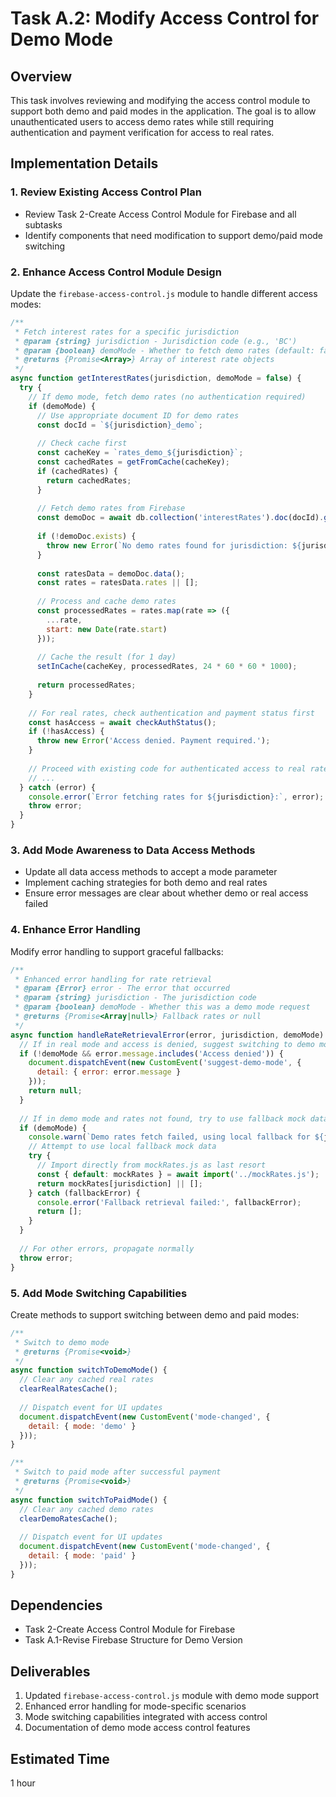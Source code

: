 # Task A.2: Modify Access Control for Demo Mode

## Overview
This task involves reviewing and modifying the access control module to support both demo and paid modes in the application. The goal is to allow unauthenticated users to access demo rates while still requiring authentication and payment verification for access to real rates.

## Implementation Details

### 1. Review Existing Access Control Plan
- Review Task 2-Create Access Control Module for Firebase and all subtasks
- Identify components that need modification to support demo/paid mode switching

### 2. Enhance Access Control Module Design
Update the `firebase-access-control.js` module to handle different access modes:

```javascript
/**
 * Fetch interest rates for a specific jurisdiction
 * @param {string} jurisdiction - Jurisdiction code (e.g., 'BC')
 * @param {boolean} demoMode - Whether to fetch demo rates (default: false)
 * @returns {Promise<Array>} Array of interest rate objects
 */
async function getInterestRates(jurisdiction, demoMode = false) {
  try {
    // If demo mode, fetch demo rates (no authentication required)
    if (demoMode) {
      // Use appropriate document ID for demo rates
      const docId = `${jurisdiction}_demo`;
      
      // Check cache first
      const cacheKey = `rates_demo_${jurisdiction}`;
      const cachedRates = getFromCache(cacheKey);
      if (cachedRates) {
        return cachedRates;
      }
      
      // Fetch demo rates from Firebase
      const demoDoc = await db.collection('interestRates').doc(docId).get();
      
      if (!demoDoc.exists) {
        throw new Error(`No demo rates found for jurisdiction: ${jurisdiction}`);
      }
      
      const ratesData = demoDoc.data();
      const rates = ratesData.rates || [];
      
      // Process and cache demo rates
      const processedRates = rates.map(rate => ({
        ...rate,
        start: new Date(rate.start)
      }));
      
      // Cache the result (for 1 day)
      setInCache(cacheKey, processedRates, 24 * 60 * 60 * 1000);
      
      return processedRates;
    }
    
    // For real rates, check authentication and payment status first
    const hasAccess = await checkAuthStatus();
    if (!hasAccess) {
      throw new Error('Access denied. Payment required.');
    }
    
    // Proceed with existing code for authenticated access to real rates
    // ...
  } catch (error) {
    console.error(`Error fetching rates for ${jurisdiction}:`, error);
    throw error;
  }
}
```

### 3. Add Mode Awareness to Data Access Methods
- Update all data access methods to accept a mode parameter
- Implement caching strategies for both demo and real rates
- Ensure error messages are clear about whether demo or real access failed

### 4. Enhance Error Handling
Modify error handling to support graceful fallbacks:

```javascript
/**
 * Enhanced error handling for rate retrieval
 * @param {Error} error - The error that occurred
 * @param {string} jurisdiction - The jurisdiction code
 * @param {boolean} demoMode - Whether this was a demo mode request
 * @returns {Promise<Array|null>} Fallback rates or null
 */
async function handleRateRetrievalError(error, jurisdiction, demoMode) {
  // If in real mode and access is denied, suggest switching to demo mode
  if (!demoMode && error.message.includes('Access denied')) {
    document.dispatchEvent(new CustomEvent('suggest-demo-mode', {
      detail: { error: error.message }
    }));
    return null;
  }
  
  // If in demo mode and rates not found, try to use fallback mock data
  if (demoMode) {
    console.warn(`Demo rates fetch failed, using local fallback for ${jurisdiction}`);
    // Attempt to use local fallback mock data
    try {
      // Import directly from mockRates.js as last resort
      const { default: mockRates } = await import('../mockRates.js');
      return mockRates[jurisdiction] || [];
    } catch (fallbackError) {
      console.error('Fallback retrieval failed:', fallbackError);
      return [];
    }
  }
  
  // For other errors, propagate normally
  throw error;
}
```

### 5. Add Mode Switching Capabilities
Create methods to support switching between demo and paid modes:

```javascript
/**
 * Switch to demo mode
 * @returns {Promise<void>}
 */
async function switchToDemoMode() {
  // Clear any cached real rates
  clearRealRatesCache();
  
  // Dispatch event for UI updates
  document.dispatchEvent(new CustomEvent('mode-changed', {
    detail: { mode: 'demo' }
  }));
}

/**
 * Switch to paid mode after successful payment
 * @returns {Promise<void>}
 */
async function switchToPaidMode() {
  // Clear any cached demo rates
  clearDemoRatesCache();
  
  // Dispatch event for UI updates
  document.dispatchEvent(new CustomEvent('mode-changed', {
    detail: { mode: 'paid' }
  }));
}
```

## Dependencies
- Task 2-Create Access Control Module for Firebase
- Task A.1-Revise Firebase Structure for Demo Version

## Deliverables
1. Updated `firebase-access-control.js` module with demo mode support
2. Enhanced error handling for mode-specific scenarios
3. Mode switching capabilities integrated with access control
4. Documentation of demo mode access control features

## Estimated Time
1 hour
